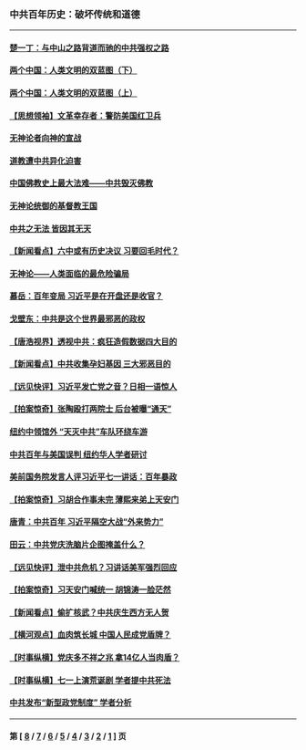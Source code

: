 ### 中共百年历史：破坏传统和道德
---
#### [楚一丁：与中山之路背道而驰的中共强权之路](../../pages/nf1176114/n13437270.md?12250430) 
#### [两个中国：人类文明的双蓝图（下）](../../pages/nf1176114/n13423132.md?12250430) 
#### [两个中国：人类文明的双蓝图（上）](../../pages/nf1176114/n13422687.md?12250430) 
#### [【思想领袖】文革幸存者：警防美国红卫兵](../../pages/nf1176114/n13339289.md?12250430) 
#### [无神论者向神的宣战](../../pages/nf1176114/n13281535.md?12250430) 
#### [道教遭中共异化迫害](../../pages/nf1176114/n13281463.md?12250430) 
#### [中国佛教史上最大法难——中共毁灭佛教](../../pages/nf1176114/n13281397.md?12250430) 
#### [无神论统御的基督教王国](../../pages/nf1176114/n13281280.md?12250430) 
#### [中共之无法 皆因其无天](../../pages/nf1176114/n13281088.md?12250430) 
#### [【新闻看点】六中或有历史决议 习要回毛时代？](../../pages/nf1176114/n13222895.md?12250430) 
#### [无神论——人类面临的最危险骗局](../../pages/nf1176114/n13196137.md?12250430) 
#### [慕岳：百年变局 习近平是在开盘还是收官？](../../pages/nf1176114/n13206516.md?12250430) 
#### [戈壁东：中共是这个世界最邪恶的政权](../../pages/nf1176114/n13085641.md?12250430) 
#### [【唐浩视界】透视中共：疯狂造假数据四大目的](../../pages/nf1176114/n13080590.md?12250430) 
#### [【新闻看点】中共收集孕妇基因 三大邪恶目的](../../pages/nf1176114/n13077182.md?12250430) 
#### [【远见快评】习近平发亡党之音？日相一语惊人](../../pages/nf1176114/n13074809.md?12250430) 
#### [【拍案惊奇】张陶殴打两院士 后台被曝“通天”](../../pages/nf1176114/n13070496.md?12250430) 
#### [纽约中领馆外 “天灭中共”车队环绕车游](../../pages/nf1176114/n13070693.md?12250430) 
#### [中共百年与美国误判 纽约华人学者研讨](../../pages/nf1176114/n13067969.md?12250430) 
#### [美前国务院发言人评习近平七一讲话：百年暴政](../../pages/nf1176114/n13066986.md?12250430) 
#### [【拍案惊奇】习胡合作事未完 薄熙来弟上天安门](../../pages/nf1176114/n13065867.md?12250430) 
#### [唐青：中共百年 习近平隔空大战“外来势力”](../../pages/nf1176114/n13065976.md?12250430) 
#### [田云：中共党庆洗脑片企图掩盖什么？](../../pages/nf1176114/n13064395.md?12250430) 
#### [【远见快评】泄中共危机？习讲话美军强烈回应](../../pages/nf1176114/n13064269.md?12250430) 
#### [【拍案惊奇】习天安门喊统一 胡锦涛一脸茫然](../../pages/nf1176114/n13063233.md?12250430) 
#### [【新闻看点】偷扩核武？中共庆生西方无人贺](../../pages/nf1176114/n13061263.md?12250430) 
#### [【横河观点】血肉筑长城 中国人民成党盾牌？](../../pages/nf1176114/n13061779.md?12250430) 
#### [【时事纵横】党庆多不祥之兆 拿14亿人当肉盾？](../../pages/nf1176114/n13061709.md?12250430) 
#### [【时事纵横】七一上演荒诞剧 学者提中共死法](../../pages/nf1176114/n13058990.md?12250430) 
#### [中共发布“新型政党制度” 学者分析](../../pages/nf1176114/n13056354.md?12250430) 

---
#### 第 [ [8](./8.md?12250430) / [7](./7.md?12250430) / [6](./6.md?12250430) / [5](./5.md?12250430) / [4](./4.md?12250430) / [3](./3.md?12250430) / [2](./2.md?12250430) / [1](./1.md?12250430) ] 页
